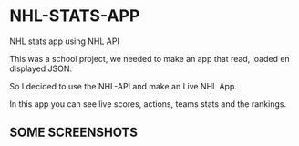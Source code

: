 # NHL-STATS-APP
NHL stats app using NHL API

This was a school project, we needed to make an app that read, loaded en displayed JSON.

So I decided to use the NHL-API and make an Live NHL App. 

In this app you can see live scores, actions, teams stats and the rankings.


## SOME SCREENSHOTS

